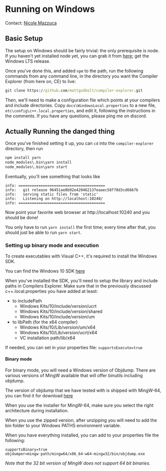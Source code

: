 # Running on Windows

Contact: [Nicole Mazzuca](https://github.com/ubsan)

## Basic Setup

The setup on Windows should be fairly trivial:
the only prerequisite is node.
If you haven't yet installed node yet, you can grab it from
[here](https://nodejs.org/en/);
get the Windows LTS release.

Once you've done this,
and added `npm` to the path,
run the following commands from any command line,
in the directory you want the Compiler Explorer (from here on, CE)
to live:

```bat
git clone https://github.com/mattgodbolt/compiler-explorer.git
```

Then, we'll need to make a configuration file
which points at your compilers and include directories.
Copy `docs\WindowsLocal.properties` to a new file,
`etc\config\c++.local.properties`, and edit it,
following the instructions in the comments.
If you have any questions, please ping me on discord.


## Actually Running the danged thing

Once you've finished setting it up,
you can `cd` into the `compiler-explorer` directory,
then run

```bat
npm install yarn
node_modules\.bin\yarn install
node_modules\.bin\yarn start
```

Eventually, you'll see something that looks like

```
info: =======================================
info:   git release 96451ae8b92e420462137eaaec58f78d3cd6667b
info:   serving static files from 'static'
info:   Listening on http://localhost:10240/
info: =======================================
```

Now point your favorite web browser at http://localhost:10240
and you should be done!

You only have to run `yarn install` the first time;
every time after that, you should just be able to run `yarn start`.


### Setting up binary mode and execution

To create executables with Visual C++, it's required to install the Windows SDK.

You can find the Windows 10 SDK [here](https://developer.microsoft.com/en-US/windows/downloads/windows-10-sdk)

When you've installed the SDK, you'll need to setup the library and include paths in Compilers Explorer.
Make sure that in the previously discussed c++.local.properties you have added at least:
 * to includePath
   - Windows Kits/10/include/*version*/ucrt
   - Windows Kits/10/include/*version*/shared
   - Windows Kits/10/include/*version*/um
 * to libPath (for the x64 compiler)
   - Windows Kits/10/Lib/*version*/um/x64
   - Windows Kits/10/Lib/*version*/ucrt/x64
   - VC installation path/lib/x64

If needed, you can set in your properties file: ```supportsExecute=true```

#### Binary mode

For binary mode, you will need a Windows version of Objdump. There are various
versions of MingW available that will offer binutils including objdump.

The version of objdump that we have tested with is shipped with MingW-64,
you can find it for download [here](https://sourceforge.net/projects/mingw-w64/)

When you use the installer for MingW-64, make sure you select the right architecture during installation.

When you use the zipped version, after unzipping you will need to add the bin folder to your Windows PATHS environment variable.

When you have everything installed, you can add to your properties file the following:
```
supportsBinary=true
objdumper=mingw path/mingw64/x86_64-w64-mingw32/bin/objdump.exe
```

*Note that the 32 bit version of MingW does not support 64 bit binaries.*
